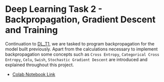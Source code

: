 # Deep Learning Task 2 - Backpropagation, Gradient Descent and Training

Continuation to [DL_T1](https://github.com/davidrojas0791/DL_T1), we are tasked to program backpropagation for the model built previously. Apart from the calculations necessary to implement backpropagation some concepts such as `Cross Entropy`, `Categorical Cross Entropy`, `Celu`, `Swish`, `Stochastic Gradient Descent` are introduced and explained throughout this project.

- [Colab Notebook Link](https://colab.research.google.com/drive/1FOqeofzT35qyhel6xdxexFzDJ962Qdpt?usp=sharing)
